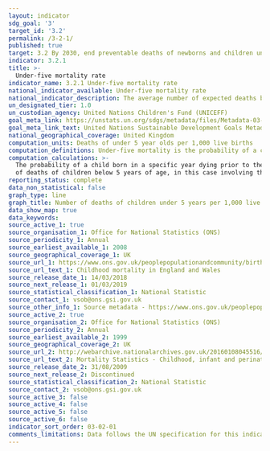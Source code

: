 ```yaml
---
layout: indicator
sdg_goal: '3'
target_id: '3.2'
permalink: /3-2-1/
published: true
target: 3.2 By 2030, end preventable deaths of newborns and children under 5 years of age, with all countries aiming to reduce neonatal mortality to at least as low as 12 per 1,000 live births and under-5 mortality to at least as low as 25 per 1,000 live births
indicator: 3.2.1
title: >-
  Under-five mortality rate
indicator_name: 3.2.1 Under-five mortality rate
national_indicator_available: Under-five mortality rate
national_indicator_description: The average number of expected deaths before the age of 5 per 1,000 live births for a specific year. 
un_designated_tier: 1.0
un_custodian_agency: United Nations Children's Fund (UNICEFF)
goal_meta_link: https://unstats.un.org/sdgs/metadata/files/Metadata-03-02-01.pdf
goal_meta_link_text: United Nations Sustainable Development Goals Metadata (PDF 225 KB)
national_geographical_coverage: United Kingdom
computation_units: Deaths of under 5 year olds per 1,000 live births
computation_definitions: Under-five mortality is the probability of a child born in a specific year or period dying before reaching the age of 5 years, if subject to age specific mortality rates of that period, expressed per 1000 live births.
computation_calculations: >-
  The probability of a child born in a specific year dying prior to the age of 5 years is calculated by first calculating the number of deaths of children below 5 years of age for a specific year and then dividing this value by the number of live births for the same year. Both the numbers
  of deaths of children below 5 years of age, in this case involving the addition of Infant deaths (under 1 year of age) and deaths amongst children aged 1-4, and live births for a specific year can be drawn from the yearly Childhood Mortality statistics, dating back to 2008.
reporting_status: complete
data_non_statistical: false
graph_type: line
graph_title: Number of deaths of children under 5 years per 1,000 live births
data_show_map: true
data_keywords:  
source_active_1: true
source_organisation_1: Office for National Statistics (ONS)
source_periodicity_1: Annual 
source_earliest_available_1: 2008
source_geographical_coverage_1: UK
source_url_1: https://www.ons.gov.uk/peoplepopulationandcommunity/birthsdeathsandmarriages/deaths/datasets/childmortalitystatisticschildhoodinfantandperinatalchildhoodinfantandperinatalmortalityinenglandandwales
source_url_text_1: Childhood mortality in England and Wales
source_release_date_1: 14/03/2018
source_next_release_1: 01/03/2019
source_statistical_classification_1: National Statistic
source_contact_1: vsob@ons.gsi.gov.uk
source_other_info_1: Source metadata - https://www.ons.gov.uk/peoplepopulationandcommunity/birthsdeathsandmarriages/deaths/qmis/childmortalitystatisticsqmi
source_active_2: true
source_organisation_2: Office for National Statistics (ONS)
source_periodicity_2: Annual
source_earliest_available_2: 1999
source_geographical_coverage_2: UK
source_url_2: http://webarchive.nationalarchives.gov.uk/20160108045516/http://www.ons.gov.uk/ons/rel/vsob1/mortality-statistics--childhood--infant-and-perinatal--england-and-wales--series-dh3-/index.html
source_url_text_2: Mortality Statistics - Childhood, infant and perinatal, England and Wales (Series DH3)
source_release_date_2: 31/08/2009
source_next_release_2: Discontinued
source_statistical_classification_2: National Statistic
source_contact_2: vsob@ons.gsi.gov.uk
source_active_3: false
source_active_4: false
source_active_5: false
source_active_6: false
indicator_sort_order: 03-02-01
comments_limitations: Data follows the UN specification for this indicator. This indicator has been identified in collaboration with topic experts.
---
```

